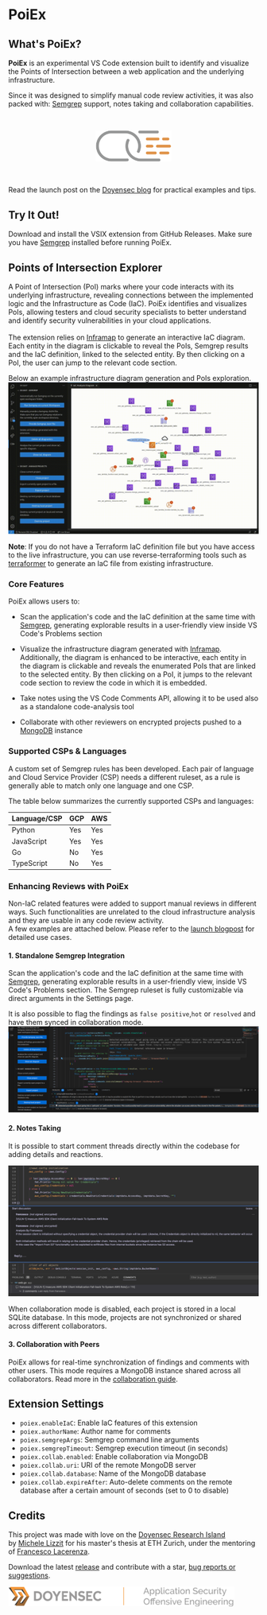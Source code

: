 # PoiEx

## What's PoiEx?

**PoiEx** is an experimental VS Code extension built to identify and visualize the Points of Intersection between a web application and the underlying infrastructure.  

Since it was designed to simplify manual code review activities, it was also packed with: [Semgrep](https://semgrep.dev/) support, notes taking and collaboration capabilities.

</br>
<p align="center">
    <img src="images/logo-1.png" width="30%" alt="PoiEx logo">
</p>
</br>

Read the launch post on the [Doyensec blog](https://blog.doyensec.com/2024/01/25/poiex-release.html) for practical examples and tips.

## Try It Out!

Download and install the VSIX extension from GitHub Releases. Make sure you have [Semgrep](https://semgrep.dev/) installed before running PoiEx.

## Points of Intersection Explorer

A Point of Intersection (PoI) marks where your code interacts with its underlying infrastructure, revealing connections between the implemented logic and the Infrastructure as Code (IaC). PoiEx identifies and visualizes PoIs, allowing testers and cloud security specialists to better understand and identify security vulnerabilities in your cloud applications.<br><br>
The extension relies on [Inframap](https://github.com/cycloidio/inframap/) to generate an interactive IaC diagram. Each entity in the diagram is clickable to reveal the PoIs, Semgrep results and the IaC definition, linked to the selected entity. By then clicking on a PoI, the user can jump to the relevant code section.<br>

Below an example infrastructure diagram generation and PoIs exploration.
![IaC Diagrams](images/animation-diagram.gif)

**Note**: If you do not have a Terraform IaC definition file but you have access to the live infrastructure, you can use reverse-terraforming tools such as [terraformer](https://github.com/GoogleCloudPlatform/terraformer) to generate an IaC file from existing infrastructure.<br>

### Core Features

PoiEx allows users to:
  
- Scan the application's code and the IaC definition at the same time with [Semgrep](https://semgrep.dev/), generating explorable results in a user-friendly view inside VS Code's Problems section

- Visualize the infrastructure diagram generated with [Inframap](https://github.com/cycloidio/inframap/). Additionally, the diagram is enhanced to be interactive, each entity in the diagram is clickable and reveals the enumerated PoIs that are linked to the selected entity. By then clicking on a PoI, it jumps to the relevant code section to review the code in which it is embedded. 
  
- Take notes using the VS Code Comments API, allowing it to be used also as a standalone code-analysis tool
  
- Collaborate with other reviewers on encrypted projects pushed to a [MongoDB](https://www.mongodb.com/) instance

### Supported CSPs & Languages

A custom set of Semgrep rules has been developed. Each pair of language and Cloud Service Provider (CSP) needs a different ruleset, as a rule is generally able to match only one language and one CSP. 

The table below summarizes the currently supported CSPs and languages:

| Language/CSP   | GCP | AWS |
|-----------------|-----|-----|
| Python          | Yes | Yes |
| JavaScript      | Yes | Yes |
| Go              | No  | Yes |
| TypeScript     | No  | Yes |


### Enhancing Reviews with PoiEx
Non-IaC related features were added to support manual reviews in different ways. Such functionalities are unrelated to the cloud infrastructure analysis and they are usable in any code review activity.<br>
A few examples are attached below. Please refer to the  [launch blogpost](https://blog.doyensec.com/2024/01/25/poiex-release.html) for detailed use cases.
#### 1. Standalone Semgrep Integration
Scan the application's code and the IaC definition at the same time with [Semgrep](https://semgrep.dev/), generating explorable results in a user-friendly view, inside VS Code's Problems section. The Semgrep ruleset is fully customizable via direct arguments in the Settings page.

It is also possible to flag the findings as `false positive`,`hot` or `resolved` and have them synced in collaboration mode.
![Semgrep integration](images/feature-findings.png)

#### 2. Notes Taking
It is possible to start comment threads directly within the codebase for adding details and reactions.<br>

![threadExample](images/threadExample.png)

When collaboration mode is disabled, each project is stored in a local SQLite database. In this mode, projects are not synchronized or shared across different collaborators.

#### 3. Collaboration with Peers
PoiEx allows for real-time synchronization of findings and comments with other users. This mode requires a MongoDB instance shared across all collaborators.  Read more in the  [collaboration guide](./COLLAB_MODE.md).
## Extension Settings

* `poiex.enableIaC`: Enable IaC features of this extension 
* `poiex.authorName`: Author name for comments
* `poiex.semgrepArgs`: Semgrep command line arguments
* `poiex.semgrepTimeout`: Semgrep execution timeout (in seconds)
* `poiex.collab.enabled`: Enable collaboration via MongoDB
* `poiex.collab.uri`: URI of the remote MongoDB server
* `poiex.collab.database`: Name of the MongoDB database
* `poiex.collab.expireAfter`: Auto-delete comments on the remote database after a certain amount of seconds (set to 0 to disable)

## Credits

This project was made with love on the [Doyensec Research Island](https://doyensec.com/research.html) by [Michele Lizzit](https://www.linkedin.com/in/michelelizzit/) for his master's thesis at ETH Zurich, under the mentoring of [Francesco Lacerenza](https://twitter.com/lacerenza_fra).

Download the latest [release](https://github.com/doyensec/PoiEx/releases) and contribute with a star, [bug reports or suggestions](https://github.com/doyensec/PoiEx/issues).

<img src='images/doyensec_logo.png' height='40px' alt='Doyensec Research'>
